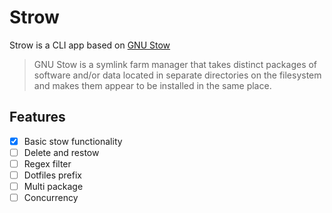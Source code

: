 # Strow

Strow is a CLI app based on [GNU Stow](https://www.gnu.org/software/stow/)

> GNU Stow is a symlink farm manager that takes distinct packages of software and/or data located in separate directories on the filesystem and makes them appear to be installed in the same place.

## Features

- [x] Basic stow functionality
- [ ] Delete and restow
- [ ] Regex filter
- [ ] Dotfiles prefix
- [ ] Multi package
- [ ] Concurrency

